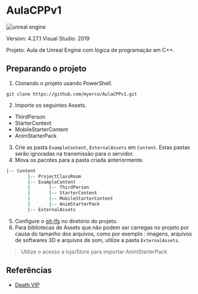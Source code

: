 # AulaCPPv1
![unreal engine](https://img.shields.io/badge/-Unreal%20Engine-313131?style=for-the-badge&logo=unreal-engine&logoColor=white)

Version: 4.27.1
Visual Studio: 2019


Projeto:  Aula de Unreal Engine com lógica de programação em C++.


## Preparando o projeto

1. Clonando o projeto usando PowerShell.
```
git clone https://github.com/myerco/AulaCPPv1.git
```
2. Importe os seguintes Assets.
- ThirdPerson
- StarterContent
- MobileStarterContent
- AnimStarterPack
3. Crie as pasta `ExampleContent`, `ExternalAssets` em `Content`. Estas pastas serão ignoradas na transmissão para o servidor.
4. Mova os pacotes para a pasta criada anteriormente.
```bash
|-- Content
		|-- ProjectClassRoom
		|-- ExampleContent
		|		|-- ThirdPerson
		|		|-- StarterContent
		|		|-- MobileStarterContent
		|		|-- AnimStarterPack
		|-- ExternalAssets
```
5. Configure o [git-lfs](https://git-lfs.github.com/) no diretório do projeto.
6. Para bibliotecas de Assets que não podem ser carregas no projeto por causa do tamanho dos arquivos, como por exemplo : imagens, arquivos de softwares 3D e arquivos de som,  utilize a pasta `ExternalAssets`.

> Utilize o acesso a loja/Store para importar AnimStarterPack


## Referências
- [Death VIP](http://cafegeek.eti.br/trabalhos/modelo_gdd_death_vip.html)

